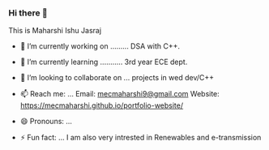 ### Hi there 👋 
This is Maharshi Ishu Jasraj


- 🔭 I’m currently working on ......... DSA with C++.
- 🌱 I’m currently learning ........... 3rd year ECE dept.
- 👯 I’m looking to collaborate on ...  projects in wed dev/C++

- 📫 Reach me: ... Email: mecmaharshi9@gmail.com
                   Website: https://mecmaharshi.github.io/portfolio-website/
- 😄 Pronouns: ...
- ⚡ Fun fact: ... I am also very intrested in Renewables and e-transmission

